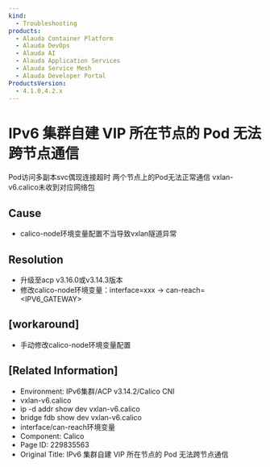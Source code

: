 ```yaml
---
kind:
  - Troubleshooting
products:
  - Alauda Container Platform
  - Alauda DevOps
  - Alauda AI
  - Alauda Application Services
  - Alauda Service Mesh
  - Alauda Developer Portal
ProductsVersion:
  - 4.1.0,4.2.x
---
```

<!-- A type of document that involves encountering a fault, diagnosing it, performing root cause analysis, and providing solutions. -->

# IPv6 集群自建 VIP 所在节点的 Pod 无法跨节点通信

Pod访问多副本svc偶现连接超时 两个节点上的Pod无法正常通信 vxlan-v6.calico未收到对应网络包

## Cause
- calico-node环境变量配置不当导致vxlan隧道异常

## Resolution
- 升级至acp v3.16.0或v3.14.3版本
- 修改calico-node环境变量：interface=xxx → can-reach=<IPV6_GATEWAY>

## [workaround]
- 手动修改calico-node环境变量配置

## [Related Information]
- Environment: IPv6集群/ACP v3.14.2/Calico CNI
- vxlan-v6.calico
- ip -d addr show dev vxlan-v6.calico
- bridge fdb show dev vxlan-v6.calico
- interface/can-reach环境变量
- Component: Calico
- Page ID: 229835563
- Original Title: IPv6 集群自建 VIP 所在节点的 Pod 无法跨节点通信
